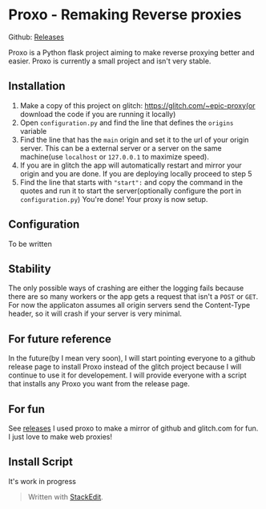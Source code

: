 
# Proxo - Remaking Reverse proxies
Github: [Releases](https://github.com/javaarchive/Proxo/releases)

Proxo is a Python flask project aiming to make reverse proxying better and easier. Proxo is currently a small project and isn't very stable. 
## Installation

 1. Make a copy of this project on glitch: https://glitch.com/~epic-proxy(or download the code if you are running it locally)
 2. Open `configuration.py` and find the line that defines the `origins` variable
 3. Find the line that has the `main` origin and set it to the url of your origin server. This can be a external server or a server on the same machine(use `localhost`  or `127.0.0.1` to maximize speed). 
 4. If you are in glitch the app will automatically restart and mirror your origin and you are done. If you are deploying locally proceed to step 5
 5. Find the line that starts with `"start":` and copy the command in the quotes and run it to start the server(optionally configure the port in `configuration.py`)
You're done! Your proxy is now setup. 
## Configuration
To be written
## Stability
The only possible ways of crashing are either the logging fails because there are so many workers or the app gets a request that isn't a `POST` or `GET`. 
For now the applicaton assumes all origin servers send the Content-Type header, so it will crash if your server is very minimal. 
## For future reference
In the future(by I mean very soon), I will start pointing everyone to a github release page to install Proxo instead of the glitch project because I will continue to use it for developement. I will provide everyone with a script that installs any Proxo you want from the release page. 
## For fun
See [releases](https://github.com/javaarchive/Proxo/releases)
I used proxo to make a mirror of github and glitch.com for fun. I just love to make web proxies!
## Install Script
It's work in progress
> Written with [StackEdit](https://stackedit.io/).
